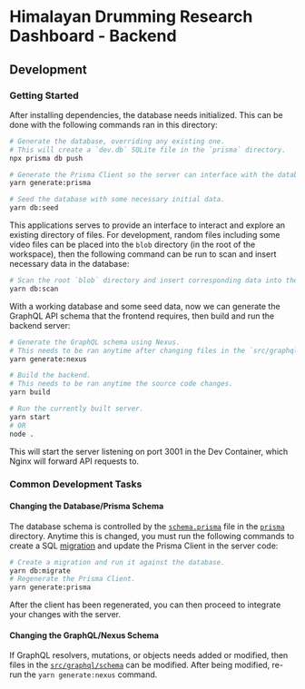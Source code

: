 # Himalayan Drumming Research Dashboard - Backend



## Development

### Getting Started

After installing dependencies, the database needs initialized. This can be done with the following commands ran in this directory:

```sh
# Generate the database, overriding any existing one.
# This will create a `dev.db` SQLite file in the `prisma` directory.
npx prisma db push

# Generate the Prisma Client so the server can interface with the database.
yarn generate:prisma

# Seed the database with some necessary initial data.
yarn db:seed
```

This applications serves to provide an interface to interact and explore an existing directory of files. For development, random files including some video files can be placed into the `blob` directory (in the root of the workspace), then the following command can be run to scan and insert necessary data in the database:

```sh
# Scan the root `blob` directory and insert corresponding data into the database.
yarn db:scan
```

With a working database and some seed data, now we can generate the GraphQL API schema that the frontend requires, then build and run the backend server:

```sh
# Generate the GraphQL schema using Nexus.
# This needs to be ran anytime after changing files in the `src/graphql` directory.
yarn generate:nexus

# Build the backend.
# This needs to be ran anytime the source code changes.
yarn build

# Run the currently built server.
yarn start
# OR
node .
```

This will start the server listening on port 3001 in the Dev Container, which Nginx will forward API requests to.

### Common Development Tasks

#### Changing the Database/Prisma Schema

The database schema is controlled by the [`schema.prisma`](./prisma/schema.prisma) file in the [`prisma`](./prisma) directory. Anytime this is changed, you must run the following commands to create a SQL [migration](https://www.prisma.io/docs/orm/prisma-migrate) and update the Prisma Client in the server code:

```sh
# Create a migration and run it against the database.
yarn db:migrate
# Regenerate the Prisma Client.
yarn generate:prisma
```

After the client has been regenerated, you can then proceed to integrate your changes with the server.

#### Changing the GraphQL/Nexus Schema

If GraphQL resolvers, mutations, or objects needs added or modified, then files in the [`src/graphql/schema`](./src/graphql/schema) can be modified. After being modified, re-run the `yarn generate:nexus` command.
